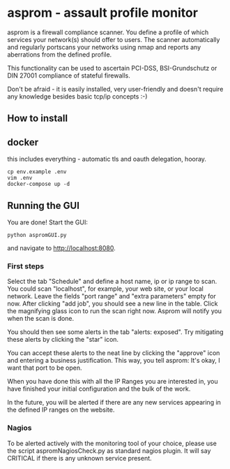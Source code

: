 asprom - assault profile monitor
================================

asprom is a firewall compliance scanner. You define a profile of which services your network(s) should offer to users.
The scanner automatically and regularly portscans your networks using nmap and reports any aberrations from the defined profile.

This functionality can be used to ascertain PCI-DSS, BSI-Grundschutz or DIN 27001 compliance of stateful firewalls.

Don't be afraid - it is easily installed, very user-friendly and doesn't require any knowledge besides basic tcp/ip concepts :-)


How to install
--------------

## docker
this includes everything - automatic tls and oauth delegation, hooray.

```
cp env.example .env
vim .env
docker-compose up -d
```

## Running the GUI

You are done! Start the GUI:

`python aspromGUI.py`

and navigate to [http://localhost:8080](http://localhost:8080).


### First steps

Select the tab "Schedule" and define a host name, ip or ip range to scan. You could scan "localhost", for example, your web site, or your local network.
Leave the fields "port range" and "extra parameters" empty for now.
After clicking "add job", you should see a new line in the table.
Click the magnifying glass icon to run the scan right now.
Asprom will notify you when the scan is done.

You should then see some alerts in the tab "alerts: exposed".
Try mitigating these alerts by clicking the "star" icon.

You can accept these alerts to the neat line by clicking the "approve" icon and entering a business justification.
This way, you tell asprom: It's okay, I want that port to be open.

When you have done this with all the IP Ranges you are interested in, you have finished your initial configuration and the bulk of the work.

In the future, you will be alerted if there are any new services appearing in the defined IP ranges on the website.

### Nagios

To be alerted actively with the monitoring tool of your choice, please use the script aspromNagiosCheck.py as standard nagios plugin.
It will say CRITICAL if there is any unknown service present.

